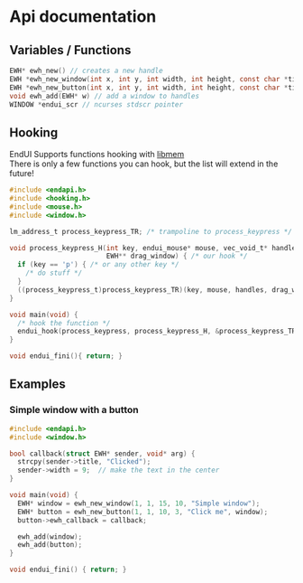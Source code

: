 # Api documentation
## Variables / Functions
```c
EWH* ewh_new() // creates a new handle
EWH *ewh_new_window(int x, int y, int width, int height, const char *title) // creates a new window, autofills the fields of EWH with the arguments
EWH *ewh_new_button(int x, int y, int width, int height, const char *title, EWH *parent) // creates a new button
void ewh_add(EWH* w) // add a window to handles
WINDOW *endui_scr // ncurses stdscr pointer
```
## Hooking
EndUI Supports functions hooking with [libmem](https://github.com/rdbo/libmem)<br>
There is only a few functions you can hook, but the list will extend in the future!
```c
#include <endapi.h>
#include <hooking.h>
#include <mouse.h>
#include <window.h>

lm_address_t process_keypress_TR; /* trampoline to process_keypress */

void process_keypress_H(int key, endui_mouse* mouse, vec_void_t* handles,
                        EWH** drag_window) { /* our hook */
  if (key == 'p') { /* or any other key */
    /* do stuff */
  }
  ((process_keypress_t)process_keypress_TR)(key, mouse, handles, drag_window); /* call the original function */
}

void main(void) {
  /* hook the function */
  endui_hook(process_keypress, process_keypress_H, &process_keypress_TR); 
}

void endui_fini(){ return; }
```

## Examples
### Simple window with a button
```c
#include <endapi.h>
#include <window.h>

bool callback(struct EWH* sender, void* arg) {
  strcpy(sender->title, "Clicked");
  sender->width = 9;  // make the text in the center
}

void main(void) {
  EWH* window = ewh_new_window(1, 1, 15, 10, "Simple window");
  EWH* button = ewh_new_button(1, 1, 10, 3, "Click me", window);
  button->ewh_callback = callback;

  ewh_add(window);
  ewh_add(button);
}

void endui_fini() { return; }
```
